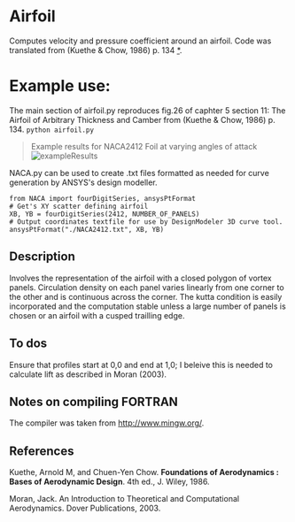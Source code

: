 
# Airfoil
Computes velocity and pressure coefficient around an airfoil.
Code was translated from (Kuethe & Chow, 1986) p. 134 [*](airfoil.f).

# Example use:
The main section of airfoil.py reproduces fig.26 of caphter 5 section 11: The Airfoil of Arbitrary Thickness and Camber from (Kuethe & Chow, 1986) p. 134.
```python airfoil.py```
> Example results for NACA2412 Foil at varying angles of attack 
![exampleResults](./exampleImages/output.gif)

NACA.py can be used to create .txt files formatted as needed for curve generation by ANSYS's design modeller.
```
from NACA import fourDigitSeries, ansysPtFormat
# Get's XY scatter defining airfoil
XB, YB = fourDigitSeries(2412, NUMBER_OF_PANELS)
# Output coordinates textfile for use by DesignModeler 3D curve tool.
ansysPtFormat("./NACA2412.txt", XB, YB)
```

## Description
Involves the representation of the airfoil with a closed polygon of vortex panels.
Circulation density on each panel varies linearly from one corner to the other and is continuous across the corner.
The kutta condition is easily incorporated and the computation stable unless a large number of panels is chosen or an airfoil with a cusped trailling edge.

## To dos
Ensure that profiles start at 0,0 and end at 1,0; I beleive this is needed to calculate lift as described in Moran (2003).

## Notes on compiling FORTRAN
The compiler was taken from http://www.mingw.org/. 

## References

Kuethe, Arnold M, and Chuen-Yen Chow. __Foundations of Aerodynamics : Bases of Aerodynamic Design__. 4th ed., J. Wiley, 1986.

Moran, Jack. An Introduction to Theoretical and Computational Aerodynamics. Dover Publications, 2003.

